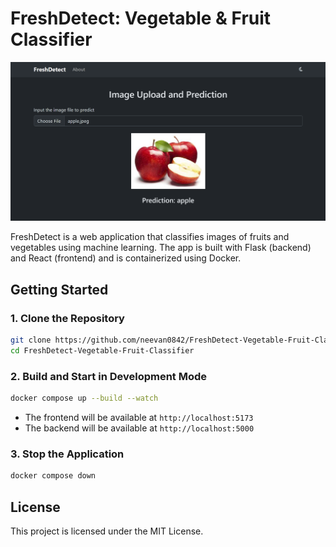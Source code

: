 # FreshDetect: Vegetable & Fruit Classifier

![FreshDetect Logo](static/freshdetect.png)

FreshDetect is a web application that classifies images of fruits and vegetables using machine learning. The app is built with Flask (backend) and React (frontend) and is containerized using Docker.

## Getting Started

### 1. Clone the Repository

```bash
git clone https://github.com/neevan0842/FreshDetect-Vegetable-Fruit-Classifier.git
cd FreshDetect-Vegetable-Fruit-Classifier
```

### 2. Build and Start in Development Mode

```bash
docker compose up --build --watch
```

- The frontend will be available at `http://localhost:5173`
- The backend will be available at `http://localhost:5000`

### 3. Stop the Application

```bash
docker compose down
```

## License

This project is licensed under the MIT License.
